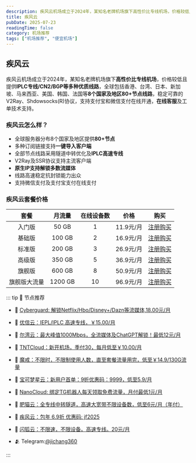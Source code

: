 ```yaml
---
description: 疾风云机场成立于2024年，某知名老牌机场旗下高性价比专线机场，价格较低且提供IPLC专线/CN2/BGP等多种优质线路，比一元机场稳定可靠。
title: 疾风云
pubDate: 2025-07-23
readingTime: false
category: 机场推荐
tags: ["机场推荐", "便宜机场"]
---
```

## 疾风云
疾风云机场成立于2024年，某知名老牌机场旗下**高性价比专线机场**，价格较低且提供**IPLC专线/CN2/BGP等多种优质线路**，全球包括香港、台湾、日本、新加坡、马来西亚、美国、韩国、法国等**8个国家及地区80+节点线路**，稳定可靠的V2Ray、Shdowsocks(R)协议，支持支付宝和微信支付在线开通，**在线客服**及工单技术支持。
### 疾风云怎么样？
- 全球服务器分布8个国家及地区提供**80+节点**
- 多种订阅链接支持**一键导入客户端**
- 全部节点线路采用隧道中转优化及**IPLC高速专线**
- V2Ray及SSR协议支持主流客户端
- **原生IP支持解锁多数流媒体**
- 线路高速稳定抗封锁能力出众
- 支持微信支付及支付宝支付在线支付
### 疾风云套餐价格
|   **套餐**   | **月流量** | **在线设备数** | **价格**  |                  **购买**                   |
| :----------: | :--------: | :------------: | :-------: | :-----------------------------------------: |
|    入门版    |   50 GB    |       1        | 11.9元/月 | [注册购买](https://homes.tr25.cn?code=ReCm) |
|    基础版    |   100 GB   |       2        | 16.9元/月 | [注册购买](https://homes.tr25.cn?code=ReCm) |
|    标准版    |   200 GB   |       3        | 26.9元/月 | [注册购买](https://homes.tr25.cn?code=ReCm) |
|    高级版    |   350 GB   |       5        | 36.9元/月 | [注册购买](https://homes.tr25.cn?code=ReCm) |
|    旗舰版    |   600 GB   |       8        | 50.9元/月 | [注册购买](https://homes.tr25.cn?code=ReCm) |
| 旗舰版大流量 |  1200 GB   |       10       | 96.9元/月 | [注册购买](https://homes.tr25.cn?code=ReCm) |

::: tip 🎉 节点推荐
- 🚀 [Cyberguard: 解锁Netflix/Hbo/Disney+/Dazn等流媒体,18.00元/月](https://www.cyberguard.best/#/register?code=XsreC0T5)<br>
- 🚀 [优信云：IEPL/IPLC 高速专线，￥15.00/月](https://www.优信云.com/#/register?code=JRtE5uIV)<br>
- 🚀 [尔湾云：最大峰值1000Mbps，全流媒体及ChatGPT解锁！最低12元/月](https://erwan6.net/auth/register?code=BoObCd)<br>
- 🚀 [TNTCloud：新开机场，季付30，每月低至￥10.00/月](https://haibing822.tntvipaff.cc/#/register?code=GtjJVgml)<br>
- 🚀 [魔戒：不限时，不限制使用人数，直至套餐流量用完，低至￥14.9/130G流量](https://mojie.app/#/register?code=sSdtPtLo)<br>
- 🚀 [宝可梦星云：新用户首单：9折优惠码：9999，低至5.9/月 ](https://a.suola.link/pokemon)<br>
- 🚀 [NanoCloud: 绑定TG机器人每天领取免费流量，月付最低1元/月](https://edu.uodoo.bid/auth/register?code=JMiOQDHf)<br>
- 🚀 [肥猫云：全专线中转隧道，高速大宽带不限设备数，低至6元/月（年付）](https://fchb1188.fcvipaff.cc/register?aff=X1vZd2wf)<br>
- 🚀 [疾风云：包年 6.9折 优惠码: jf2025](https://homes.tr25.cn?code=ReCm)<br>
- 🚀 [闪狐云：不限速，不限设备。高速专线。20元/月](https://inv02.ffaff.cc/register?aff=WQApz2pv)

- 🫂 Telegram:[@jichang360](https://t.me/jichang360)

:::
